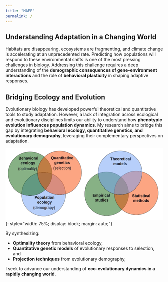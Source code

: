 ```yaml
---
title: "MAEE"
permalink: /
---
```


##  Understanding Adaptation in a Changing World  

Habitats are disappearing, ecosystems are fragmenting, and climate change is accelerating at an unprecedented rate. Predicting how populations will respond to these environmental shifts is one of the most pressing challenges in biology. Addressing this challenge requires a deep understanding of the **demographic consequences of gene-environment interactions** and the role of **behavioral plasticity** in shaping adaptive responses.  

##  Bridging Ecology and Evolution  

Evolutionary biology has developed powerful theoretical and quantitative tools to study adaptation. However, a lack of integration across ecological and evolutionary disciplines limits our ability to understand how **phenotypic evolution influences population dynamics**. My research aims to bridge this gap by integrating **behavioral ecology, quantitative genetics, and evolutionary demography**, leveraging their complementary perspectives on adaptation.  

![Research Image](/assets/images/Bends.png){: style="width: 75%; display: block; margin: auto;"}

By synthesizing:  

- **Optimality theory** from behavioral ecology,  
- **Quantitative genetic models** of evolutionary responses to selection, and  
- **Projection techniques** from evolutionary demography,  

I seek to advance our understanding of **eco-evolutionary dynamics in a rapidly changing world**.  


